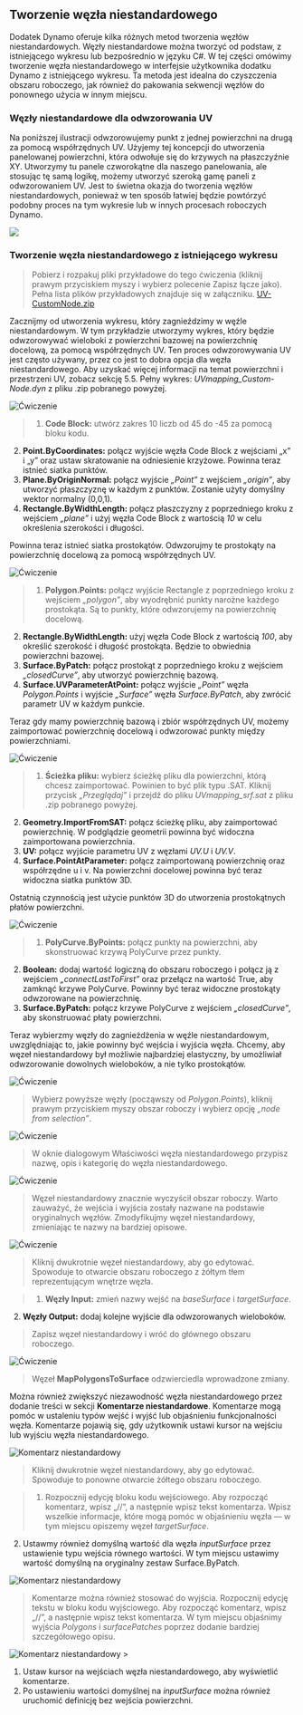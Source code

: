 

## Tworzenie węzła niestandardowego

Dodatek Dynamo oferuje kilka różnych metod tworzenia węzłów niestandardowych. Węzły niestandardowe można tworzyć od podstaw, z istniejącego wykresu lub bezpośrednio w języku C#. W tej części omówimy tworzenie węzła niestandardowego w interfejsie użytkownika dodatku Dynamo z istniejącego wykresu. Ta metoda jest idealna do czyszczenia obszaru roboczego, jak również do pakowania sekwencji węzłów do ponownego użycia w innym miejscu.

### Węzły niestandardowe dla odwzorowania UV

Na poniższej ilustracji odwzorowujemy punkt z jednej powierzchni na drugą za pomocą współrzędnych UV. Użyjemy tej koncepcji do utworzenia panelowanej powierzchni, która odwołuje się do krzywych na płaszczyźnie XY. Utworzymy tu panele czworokątne dla naszego panelowania, ale stosując tę samą logikę, możemy utworzyć szeroką gamę paneli z odwzorowaniem UV. Jest to świetna okazja do tworzenia węzłów niestandardowych, ponieważ w ten sposób łatwiej będzie powtórzyć podobny proces na tym wykresie lub w innych procesach roboczych Dynamo.

![](images/10-2/uvMap2-01-01.jpg)

### Tworzenie węzła niestandardowego z istniejącego wykresu

> Pobierz i rozpakuj pliki przykładowe do tego ćwiczenia (kliknij prawym przyciskiem myszy i wybierz polecenie Zapisz łącze jako). Pełna lista plików przykładowych znajduje się w załączniku. [UV-CustomNode.zip](datasets/10-2/UV-CustomNode.zip)

Zacznijmy od utworzenia wykresu, który zagnieździmy w węźle niestandardowym. W tym przykładzie utworzymy wykres, który będzie odwzorowywać wieloboki z powierzchni bazowej na powierzchnię docelową, za pomocą współrzędnych UV. Ten proces odwzorowywania UV jest często używany, przez co jest to dobra opcja dla węzła niestandardowego. Aby uzyskać więcej informacji na temat powierzchni i przestrzeni UV, zobacz sekcję 5.5. Pełny wykres: *UVmapping_Custom-Node.dyn* z pliku .zip pobranego powyżej.

![Ćwiczenie](images/10-2/UVmapping01.jpg)

> 1. **Code Block:** utwórz zakres 10 liczb od 45 do -45 za pomocą bloku kodu.
2. **Point.ByCoordinates:** połącz wyjście węzła Code Block z wejściami „x” i „y” oraz ustaw skratowanie na odniesienie krzyżowe. Powinna teraz istnieć siatka punktów.
3. **Plane.ByOriginNormal:** połącz wyjście *„Point”* z wejściem *„origin”*, aby utworzyć płaszczyznę w każdym z punktów. Zostanie użyty domyślny wektor normalny (0,0,1).
4. **Rectangle.ByWidthLength:** połącz płaszczyzny z poprzedniego kroku z wejściem *„plane”* i użyj węzła Code Block z wartością *10* w celu określenia szerokości i długości.

Powinna teraz istnieć siatka prostokątów. Odwzorujmy te prostokąty na powierzchnię docelową za pomocą współrzędnych UV.

![Ćwiczenie](images/10-2/UVmapping02.jpg)

> 1. **Polygon.Points:** połącz wyjście Rectangle z poprzedniego kroku z wejściem *„polygon”*, aby wyodrębnić punkty narożne każdego prostokąta. Są to punkty, które odwzorujemy na powierzchnię docelową.
2. **Rectangle.ByWidthLength:** użyj węzła Code Block z wartością *100*, aby określić szerokość i długość prostokąta. Będzie to obwiednia powierzchni bazowej.
3. **Surface.ByPatch:** połącz prostokąt z poprzedniego kroku z wejściem *„closedCurve”*, aby utworzyć powierzchnię bazową.
4. **Surface.UVParameterAtPoint:** połącz wyjście *„Point”* węzła *Polygon.Points* i wyjście *„Surface”* węzła *Surface.ByPatch*, aby zwrócić parametr UV w każdym punkcie.

Teraz gdy mamy powierzchnię bazową i zbiór współrzędnych UV, możemy zaimportować powierzchnię docelową i odwzorować punkty między powierzchniami.

![Ćwiczenie](images/10-2/UVmapping03.jpg)

> 1. **Ścieżka pliku:** wybierz ścieżkę pliku dla powierzchni, którą chcesz zaimportować. Powinien to być plik typu .SAT. Kliknij przycisk *„Przeglądaj”* i przejdź do pliku *UVmapping_srf.sat* z pliku .zip pobranego powyżej.
2. **Geometry.ImportFromSAT:** połącz ścieżkę pliku, aby zaimportować powierzchnię. W podglądzie geometrii powinna być widoczna zaimportowana powierzchnia.
3. **UV:** połącz wyjście parametru UV z węzłami *UV.U* i *UV.V*.
4. **Surface.PointAtParameter:** połącz zaimportowaną powierzchnię oraz współrzędne u i v. Na powierzchni docelowej powinna być teraz widoczna siatka punktów 3D.

Ostatnią czynnością jest użycie punktów 3D do utworzenia prostokątnych płatów powierzchni.

![Ćwiczenie](images/10-2/UVmapping04.jpg)

> 1. **PolyCurve.ByPoints:** połącz punkty na powierzchni, aby skonstruować krzywą PolyCurve przez punkty.
2. **Boolean:** dodaj wartość logiczną do obszaru roboczego i połącz ją z wejściem *„connectLastToFirst”* oraz przełącz na wartość True, aby zamknąć krzywe PolyCurve. Powinny być teraz widoczne prostokąty odwzorowane na powierzchnię.
3. **Surface.ByPatch:** połącz krzywe PolyCurve z wejściem *„closedCurve”*, aby skonstruować płaty powierzchni.

Teraz wybierzmy węzły do zagnieżdżenia w węźle niestandardowym, uwzględniając to, jakie powinny być wejścia i wyjścia węzła. Chcemy, aby węzeł niestandardowy był możliwie najbardziej elastyczny, by umożliwiał odwzorowanie dowolnych wieloboków, a nie tylko prostokątów.

![Ćwiczenie](images/10-2/UVmapping05.jpg)

> Wybierz powyższe węzły (począwszy od *Polygon.Points*), kliknij prawym przyciskiem myszy obszar roboczy i wybierz opcję *„node from selection”*.

![Ćwiczenie](images/10-2/UVmapping06.jpg)

> W oknie dialogowym Właściwości węzła niestandardowego przypisz nazwę, opis i kategorię do węzła niestandardowego.

![Ćwiczenie](images/10-2/UVmapping07.jpg)

> Węzeł niestandardowy znacznie wyczyścił obszar roboczy. Warto zauważyć, że wejścia i wyjścia zostały nazwane na podstawie oryginalnych węzłów. Zmodyfikujmy węzeł niestandardowy, zmieniając te nazwy na bardziej opisowe.

![Ćwiczenie](images/10-2/UVmapping08.jpg)

> Kliknij dwukrotnie węzeł niestandardowy, aby go edytować. Spowoduje to otwarcie obszaru roboczego z żółtym tłem reprezentującym wnętrze węzła.

> 1. **Węzły Input:** zmień nazwy wejść na *baseSurface* i *targetSurface*.
2. **Węzły Output:** dodaj kolejne wyjście dla odwzorowanych wieloboków.
> Zapisz węzeł niestandardowy i wróć do głównego obszaru roboczego.

![Ćwiczenie](images/10-2/UVmapping09.jpg)

> Węzeł **MapPolygonsToSurface** odzwierciedla wprowadzone zmiany.

Można również zwiększyć niezawodność węzła niestandardowego przez dodanie treści w sekcji **Komentarze niestandardowe**. Komentarze mogą pomóc w ustaleniu typów wejść i wyjść lub objaśnieniu funkcjonalności węzła. Komentarze pojawią się, gdy użytkownik ustawi kursor na wejściu lub wyjściu węzła niestandardowego.

![Komentarz niestandardowy](images/10-2/UVmapping_Custom1.jpg)

> Kliknij dwukrotnie węzeł niestandardowy, aby go edytować. Spowoduje to ponowne otwarcie żółtego obszaru roboczego.

> 1. Rozpocznij edycję bloku kodu wejściowego. Aby rozpocząć komentarz, wpisz „//”, a następnie wpisz tekst komentarza. Wpisz wszelkie informacje, które mogą pomóc w objaśnieniu węzła — w tym miejscu opiszemy węzeł *targetSurface*.
2. Ustawmy również domyślną wartość dla węzła *inputSurface* przez ustawienie typu wejścia równego wartości. W tym miejscu ustawimy wartość domyślną na oryginalny zestaw Surface.ByPatch.

![Komentarz niestandardowy](images/10-2/UVmapping_Custom1_.jpg)

> Komentarze można również stosować do wyjścia. Rozpocznij edycję tekstu w bloku kodu wyjściowego. Aby rozpocząć komentarz, wpisz „//”, a następnie wpisz tekst komentarza. W tym miejscu objaśnimy wyjścia *Polygons* i *surfacePatches* poprzez dodanie bardziej szczegółowego opisu.

![Komentarz niestandardowy](images/10-2/UVmapping_Custom2.jpg) >

1. Ustaw kursor na wejściach węzła niestandardowego, aby wyświetlić komentarze.
2. Po ustawieniu wartości domyślnej na *inputSurface* można również uruchomić definicję bez wejścia powierzchni.

